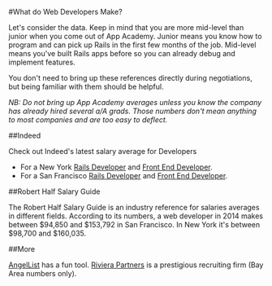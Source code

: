 #What do Web Developers Make?

Let's consider the data. Keep in mind that you are more mid-level than junior when you come out of App Academy. Junior means you know how to program and can pick up Rails in the first few months of the job. Mid-level means you've built Rails apps before so you can already debug and implement features.    

You don't need to bring up these references directly during
negotiations, but being familiar with them should be helpful.    

*NB: Do not bring up App Academy averages unless you know the company has already
hired several a/A grads. Those numbers don't mean anything to most companies and
are too easy to deflect.*


##Indeed

 Check out Indeed's latest salary average for Developers    
  * For a New York [Rails Developer][ny-rails] and [Front End Developer][ny-front-end].
  * For a San Francisco [Rails Developer][sf-rails] and [Front End Developer][sf-front-end].

##Robert Half Salary Guide

The Robert Half Salary Guide is an industry reference for salaries
averages in different fields. According to its numbers, a web developer
in 2014 makes between $94,850 and $153,792 in San Francisco. In New York it's between $98,700 and $160,035.

##More

[AngelList][angellist] has a fun tool.
[Riviera Partners][riviera] is a prestigious recruiting firm (Bay Area numbers only).

[ny-rails]: http://www.indeed.com/salary?q1=junior+rails+developer&l1=new+york
[ny-front-end]: http://www.indeed.com/salary?q1=junior+front+end+developer&l1=new+york
[sf-rails]: http://www.indeed.com/salary?q1=junior+rails+developer&l1=san+francisco
[sf-front-end]: http://www.indeed.com/salary?q1=junior+front+end+developer&l1=san+francisco

[angellist]: https://angel.co/salaries
[riviera]: http://rivierapartners.com/engineering-salaries-reviewed/
